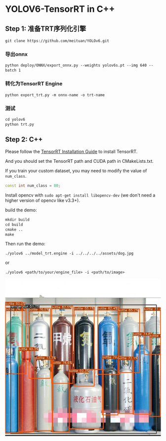 # YOLOV6-TensorRT in C++

## Step 1: 准备TRT序列化引擎


```shell
git clone https://github.com/meituan/YOLOv6.git
```
### 导出onnx
```shell
python deploy/ONNX/export_onnx.py --weights yolov6s.pt --img 640 --batch 1
```

### 转化为TensorRT Engine 

```
python export_trt.py -m onnx-name -o trt-name
```
### 测试

```
cd yolov6
python trt.py
```


## Step 2: C++

Please follow the [TensorRT Installation Guide](https://docs.nvidia.com/deeplearning/tensorrt/install-guide/index.html) to install TensorRT.

And you should set the TensorRT path and CUDA path in CMakeLists.txt.

If you train your custom dataset, you may need to modify the value of `num_class`.

```c++
const int num_class = 80;
```

Install opencv with ```sudo apt-get install libopencv-dev``` (we don't need a higher version of opencv like v3.3+). 

build the demo:

```shell
mkdir build
cd build
cmake ..
make
```

Then run the demo:

```shell
./yolov6 ../model_trt.engine -i ../../../../assets/dog.jpg
```

or

```shell
./yolov6 <path/to/your/engine_file> -i <path/to/image>
```

![](det_res.jpg)
